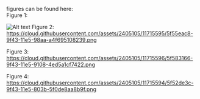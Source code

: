 figures can be found here:  
Figure 1:  

![Alt text](https://cloud.githubusercontent.com/assets/2405105/11715593/5f359f16-9f43-11e5-8c70-bd9c5617be95.png "Optional title")
Figure 2: 
https://cloud.githubusercontent.com/assets/2405105/11715595/5f55eac8-9f43-11e5-98aa-a4f695108239.png

Figure 3: 
https://cloud.githubusercontent.com/assets/2405105/11715596/5f583166-9f43-11e5-9108-4ed5a1cf7422.png

Figure 4: 
https://cloud.githubusercontent.com/assets/2405105/11715594/5f52de3c-9f43-11e5-803b-5f0de8aa8b9f.png
